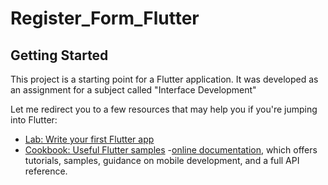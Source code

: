 # Register_Form_Flutter

## Getting Started

This project is a starting point for a Flutter application. It was developed as an assignment for a subject called "Interface Development"

Let me redirect you to a few resources that may help you if you're jumping into Flutter:

- [Lab: Write your first Flutter app](https://docs.flutter.dev/get-started/codelab)
- [Cookbook: Useful Flutter samples](https://docs.flutter.dev/cookbook)
 -[online documentation](https://docs.flutter.dev/), which offers tutorials,
samples, guidance on mobile development, and a full API reference.
